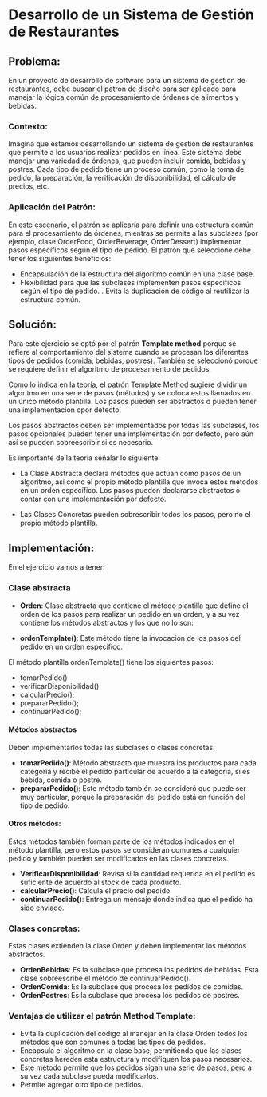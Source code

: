 # Desarrollo de un Sistema de Gestión de Restaurantes
## Problema:
En un proyecto de desarrollo de software para un sistema de gestión de restaurantes, debe
buscar el patrón de diseño para ser aplicado para manejar la lógica común de
procesamiento de órdenes de alimentos y bebidas.
### Contexto:
Imagina que estamos desarrollando un sistema de gestión de restaurantes que permite a
los usuarios realizar pedidos en línea. Este sistema debe manejar una variedad de órdenes,
que pueden incluir comida, bebidas y postres. Cada tipo de pedido tiene un proceso común,
como la toma de pedido, la preparación, la verificación de disponibilidad, el cálculo de
precios, etc.
### Aplicación del Patrón:
En este escenario, el patrón se aplicaría para definir una estructura común para el
procesamiento de órdenes, mientras se permite a las subclases (por ejemplo, clase
OrderFood, OrderBeverage, OrderDessert) implementar pasos específicos según el tipo de
pedido.
El patrón que seleccione debe tener los siguientes beneficios:
- Encapsulación de la estructura del algoritmo común en una clase base.
- Flexibilidad para que las subclases implementen pasos específicos según el tipo de
pedido.
. Evita la duplicación de código al reutilizar la estructura común.

## Solución:

Para este ejercicio se optó por el patrón **Template method** porque se refiere al comportamiento del sistema cuando se procesan los diferentes tipos de pedidos (comida, bebidas, postres).  También se seleccionó porque se requiere definir el algoritmo de procesamiento de pedidos.

Como lo indica en la teoría, el patrón Template Method sugiere dividir un algoritmo en una serie de pasos (métodos) y se coloca estos llamados en un único método plantilla.  Los pasos pueden ser abstractos o pueden tener una implementación opor defecto. 

Los pasos abstractos deben ser implementados por todas las subclases, los pasos opcionales pueden tener una implementación por defecto, pero aún así se pueden sobreescribir si es necesario.

Es importante de la teoría señalar lo siguiente:

* La Clase Abstracta declara métodos que actúan como pasos de un algoritmo, así como el propio método plantilla que invoca estos métodos en un orden específico. Los pasos pueden declararse abstractos o contar con una implementación por defecto.

* Las Clases Concretas pueden sobrescribir todos los pasos, pero no el propio método plantilla.


## Implementación:

En el ejercicio vamos a tener:

### Clase abstracta

* **Orden**: Clase abstracta que contiene el método plantilla que define el orden de los pasos para realizar un pedido en un orden, y a su vez contiene los métodos abstractos y los que no lo son:

- **ordenTemplate()**:  Este método tiene la invocación de los pasos del pedido en un orden específico.

El método plantilla ordenTemplate() tiene los siguientes pasos:
- tomarPedido()
- verificarDisponibilidad()
- calcularPrecio();
- prepararPedido();
- continuarPedido();

#### Métodos abstractos
Deben implementarlos todas las subclases o clases concretas.  
- **tomarPedido()**:  Método abstracto que muestra los productos para cada categoría y recibe el pedido particular de acuerdo a la categoría, si es bebida, comida o postre.
- **prepararPedido()**: Este método también se consideró que puede ser muy particular, porque la preparación del pedido está en función del tipo de pedido.

#### Otros métodos:
Estos métodos también forman parte de los métodos indicados en el método plantilla, pero estos pasos se consideran comunes a cualquier pedido y también pueden ser modificados en las clases concretas.

- **VerificarDisponibilidad**: Revisa si la cantidad requerida en el pedido es suficiente de acuerdo al stock de cada producto.
- **calcularPrecio()**: Calcula el precio del pedido.
- **continuarPedido()**:  Entrega un mensaje donde indica que el pedido ha sido enviado.

### Clases concretas:

Estas clases extienden la clase Orden y deben implementar los métodos abstractos.
- **OrdenBebidas**: Es la subclase que procesa los pedidos de bebidas.  Esta clase sobreescribe el método de continuarPedido().
- **OrdenComida**: Es la subclase que procesa los pedidos de comidas.
- **OrdenPostres**: Es la subclase que procesa los pedidos de postres.

### Ventajas de utilizar el patrón Method Template:

- Evita la duplicación del código al manejar en la clase Orden todos los métodos que son comunes a todas las tipos de pedidos.
- Encapsula el algoritmo en la clase base, permitiendo que las clases concretas hereden esta estructura y modifiquen los pasos necesarios.
- Este método permite que los pedidos sigan una serie de pasos, pero a su vez cada subclase pueda modificarlos.
- Permite agregar otro tipo de pedidos.










